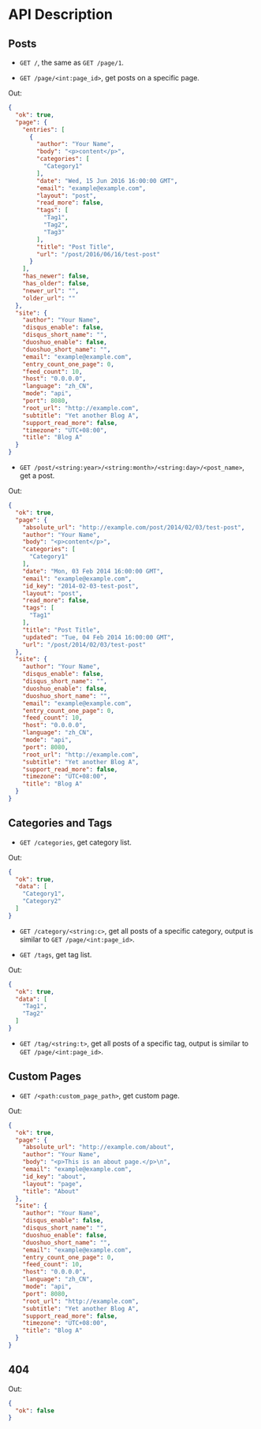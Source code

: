 # API Description

## Posts

- `GET /`, the same as `GET /page/1`.

- `GET /page/<int:page_id>`, get posts on a specific page.

Out:

```json
{
  "ok": true,
  "page": {
    "entries": [
      {
        "author": "Your Name",
        "body": "<p>content</p>",
        "categories": [
          "Category1"
        ],
        "date": "Wed, 15 Jun 2016 16:00:00 GMT",
        "email": "example@example.com",
        "layout": "post",
        "read_more": false,
        "tags": [
          "Tag1",
          "Tag2",
          "Tag3"
        ],
        "title": "Post Title",
        "url": "/post/2016/06/16/test-post"
      }
    ],
    "has_newer": false,
    "has_older": false,
    "newer_url": "",
    "older_url": ""
  },
  "site": {
    "author": "Your Name",
    "disqus_enable": false,
    "disqus_short_name": "",
    "duoshuo_enable": false,
    "duoshuo_short_name": "",
    "email": "example@example.com",
    "entry_count_one_page": 0,
    "feed_count": 10,
    "host": "0.0.0.0",
    "language": "zh_CN",
    "mode": "api",
    "port": 8080,
    "root_url": "http://example.com",
    "subtitle": "Yet another Blog A",
    "support_read_more": false,
    "timezone": "UTC+08:00",
    "title": "Blog A"
  }
}
```

- `GET /post/<string:year>/<string:month>/<string:day>/<post_name>`, get a post.

Out:

```json
{
  "ok": true,
  "page": {
    "absolute_url": "http://example.com/post/2014/02/03/test-post",
    "author": "Your Name",
    "body": "<p>content</p>",
    "categories": [
      "Category1"
    ],
    "date": "Mon, 03 Feb 2014 16:00:00 GMT",
    "email": "example@example.com",
    "id_key": "2014-02-03-test-post",
    "layout": "post",
    "read_more": false,
    "tags": [
      "Tag1"
    ],
    "title": "Post Title",
    "updated": "Tue, 04 Feb 2014 16:00:00 GMT",
    "url": "/post/2014/02/03/test-post"
  },
  "site": {
    "author": "Your Name",
    "disqus_enable": false,
    "disqus_short_name": "",
    "duoshuo_enable": false,
    "duoshuo_short_name": "",
    "email": "example@example.com",
    "entry_count_one_page": 0,
    "feed_count": 10,
    "host": "0.0.0.0",
    "language": "zh_CN",
    "mode": "api",
    "port": 8080,
    "root_url": "http://example.com",
    "subtitle": "Yet another Blog A",
    "support_read_more": false,
    "timezone": "UTC+08:00",
    "title": "Blog A"
  }
}
```

## Categories and Tags

- `GET /categories`, get category list.

Out:

```json
{
  "ok": true,
  "data": [
    "Category1",
    "Category2"
  ]
}
```

- `GET /category/<string:c>`, get all posts of a specific category, output is similar to `GET /page/<int:page_id>`.

- `GET /tags`, get tag list.

Out:

```json
{
  "ok": true,
  "data": [
    "Tag1",
    "Tag2"
  ]
}
```

- `GET /tag/<string:t>`, get all posts of a specific tag, output is similar to `GET /page/<int:page_id>`.

## Custom Pages

- `GET /<path:custom_page_path>`, get custom page.

Out:

```json
{
  "ok": true,
  "page": {
    "absolute_url": "http://example.com/about",
    "author": "Your Name",
    "body": "<p>This is an about page.</p>\n",
    "email": "example@example.com",
    "id_key": "about",
    "layout": "page",
    "title": "About"
  },
  "site": {
    "author": "Your Name",
    "disqus_enable": false,
    "disqus_short_name": "",
    "duoshuo_enable": false,
    "duoshuo_short_name": "",
    "email": "example@example.com",
    "entry_count_one_page": 0,
    "feed_count": 10,
    "host": "0.0.0.0",
    "language": "zh_CN",
    "mode": "api",
    "port": 8080,
    "root_url": "http://example.com",
    "subtitle": "Yet another Blog A",
    "support_read_more": false,
    "timezone": "UTC+08:00",
    "title": "Blog A"
  }
}
```

## 404

Out:

```json
{
  "ok": false
}
```
